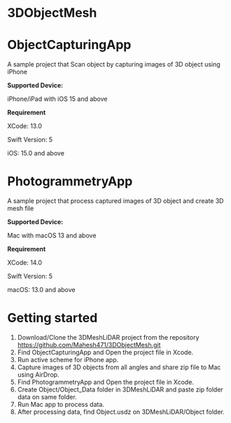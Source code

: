 # 3DObjectMesh

# ObjectCapturingApp

A sample project that Scan object by capturing images of 3D object using iPhone

**Supported Device:**

iPhone/iPad with iOS 15 and above

**Requirement**

XCode: 13.0

Swift Version: 5

iOS: 15.0 and above

# PhotogrammetryApp

A sample project that process captured images of 3D object and create 3D mesh file

**Supported Device:**

Mac with macOS 13 and above

**Requirement**

XCode: 14.0

Swift Version: 5

macOS: 13.0 and above

# Getting started
1. Download/Clone the 3DMeshLiDAR project from the repository
https://github.com/Mahesh471/3DObjectMesh.git
2. Find ObjectCapturingApp and Open the project file in Xcode.
3. Run active scheme for iPhone app.
4. Capture images of 3D objects from all angles and share zip file to Mac using AirDrop.
5. Find PhotogrammetryApp and Open the project file in Xcode.
6. Create Object/Object_Data folder in 3DMeshLiDAR and paste zip folder data on same folder.
7. Run Mac app to process data.
8. After processing data, find Object.usdz on 3DMeshLiDAR/Object folder.
